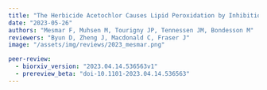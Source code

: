 ```yaml
---
title: "The Herbicide Acetochlor Causes Lipid Peroxidation by Inhibition of Glutathione Peroxidase 4"
date: "2023-05-26"
authors: "Mesmar F, Muhsen M, Tourigny JP, Tennessen JM, Bondesson M"
reviewers: "Byun D, Zheng J, Macdonald C, Fraser J"
image: "/assets/img/reviews/2023_mesmar.png"

peer-review:
  - biorxiv_version: "2023.04.14.536563v1"
  - prereview_beta: "doi-10.1101-2023.04.14.536563"
---
```

